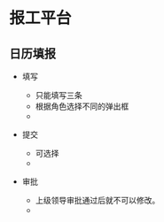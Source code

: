 # 报工平台

## 日历填报
* 填写
  * 只能填写三条
  * 根据角色选择不同的弹出框
  * 
    
* 提交
  * 可选择
  * 
* 审批
  * 上级领导审批通过后就不可以修改。
  * 
